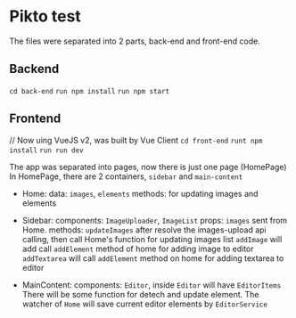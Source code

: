 # Pikto test

The files were separated into 2 parts, back-end and front-end code.

## Backend
`cd back-end`
`run npm install`
`run npm start`

## Frontend
// Now uing VueJS v2, was built by Vue Client
`cd front-end`
`runt npm install`
`run run dev`

The app was separated into pages, now there is just one page (HomePage)
In HomePage, there are 2 containers, `sidebar` and `main-content`

  - Home: 
    data: `images`, `elements`
    methods: for updating images and elements

  - Sidebar:
    components: `ImageUploader`, `ImageList`
    props: `images` sent from Home.
    methods: 
      `updateImages` after resolve the images-upload api calling, then call Home's function for updating images list
      `addImage` will add call `addElement` method of home for adding image to editor
      `addTextarea` will call `addElement` method on home for adding textarea to editor
  - MainContent: 
    components: `Editor`, inside `Editor` will have `EditorItems`
    There will be some function for detech and update element. The watcher of `Home` will save current editor elements by `EditorService`





